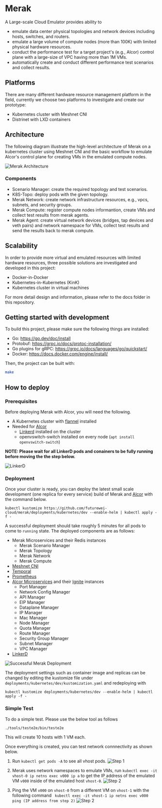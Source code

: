 # Merak

A Large-scale Cloud Emulator provides ability to
- emulate data center physical topologies and network devices including hosts, switches, and routers.
- emulate a large volume of compute nodes (more than 100K) with limited physical hardware resources.
- conduct the performance test for a target project's (e.g., Alcor) control plane with a large-size of VPC having more than 1M VMs.
- automatically create and conduct different performance test scenarios and collect results.

## Platforms

There are many different hardware resource management platform in the field, currently we choose two platforms to investigate and create our prototype:

- Kubernetes cluster with Meshnet CNI
- Distrinet with LXD containers

## Architecture

The following diagram illustrate the high-level architecture of Merak on a kubernetes cluster using Meshnet CNI and the basic workflow to emulate Alcor's control plane for creating VMs in the emulated compute nodes.

![Merak Architecture](docs/images/merak-architecture.png)

### Components
- Scenario Manager: create the required topology and test scenarios.
- K8S-Topo: deploy pods with the given topology.
- Merak Network: create network infrastructure resources, e.g., vpcs, subnets, and security groups.
- Merak Compute: register compute nodes informantion, create VMs and collect test results from merak agents.
- Merak Agent: create virtual network devices (bridges, tap devices and veth pairs) and network namespace for VMs, collect test results and send the results back to merak compute.

## Scalability
In order to provide more virtual and emulated resources with limited hardware resources, three possible solutions are investigated and developed in this project:
- Docker-in-Docker
- Kubernetes-in-Kubernetes (KinK)
- Kubernetes cluster in virtual machines

For more detail design and information, please refer to the docs folder in this repository. 

## Getting started with development

To build this project, please make sure the following things are installed:

- Go: <https://go.dev/doc/install>
- Protobuf: <https://grpc.io/docs/protoc-installation/>
- Go plugins for gRPC: <https://grpc.io/docs/languages/go/quickstart/>
- Docker: <https://docs.docker.com/engine/install/>

Then, the project can be built with:

```bash
make
```

## How to deploy

### Prerequisites

Before deploying Merak with Alcor, you will need the following.

- A Kubernetes cluster with [flannel](https://github.com/flannel-io/flannel) installed
- Needed for [Alcor](https://github.com/futurewei-cloud/alcor)
  - [Linkerd](https://linkerd.io/2.12/getting-started/) installed on the cluster
  - openvswitch-switch installed on every node (`apt install openvswitch-switch`)


**NOTE: Please wait for all LinkerD pods and conainers to be fully running before moving the the step below.**

![LinkerD](docs/images/linkerd_ready.jpg)

### Deployment
Once your cluster is ready, you can deploy the latest small scale development (one replica for every service) build of Merak and [Alcor](https://github.com/futurewei-cloud/alcor) with the command below.

```
kubectl kustomize https://github.com/futurewei-cloud/merak/deployments/kubernetes/dev --enable-helm | kubectl apply -f -
```

A successful deployment should take roughly 5 minutes for all pods to come to `running` state.
The deployed components are as follows:
- Merak Microservices and their Redis instances
  - Merak Scenario Manager
  - Merak Topology
  - Merak Network
  - Merak Compute
- [Meshnet CNI](https://github.com/networkop/meshnet-cni)
- [Temporal](https://github.com/temporalio/temporal)
- [Prometheus](https://github.com/prometheus/prometheus)
- [Alcor Microservices](https://github.com/futurewei-cloud/alcor) and their [Ignite](https://github.com/apache/ignite) instances
  - Port Manager
  - Network Config Manager
  - API Manager
  - EIP Manager
  - Dataplane Manager
  - IP Manager
  - Mac Manager
  - Node Manager
  - Quota Manager
  - Route Manager
  - Security Group Manager
  - Subnet Manager
  - VPC Manager
- [LinkerD](https://github.com/linkerd/linkerd2)

![Successful Merak Deployment](docs/images/merak_successful_deployment.jpg)

The deployment settings such as container image and replicas can be changed by editing the kustomize file under `deployments/kubernetes/dev/kustomization.yaml` and redeploying with

```
kubectl kustomize deployments/kubernetes/dev --enable-helm | kubectl apply -f -
```

### Simple Test
To do a simple test. Please use the below tool as follows

```
./tools/teste2e/bin/teste2e
```

This will create 10 hosts with 1 VM each.

Once everything is created, you can test network connnectivity as shown below.

1. Run ```kubectl get pods -A``` to see all vhost pods.
![Step 1](docs/images/merak_e2e_step1.jpg)

2. Merak uses network namespaces to emulate VMs, run ``` kubectl exec -it vhost-0 ip netns exec v000 ip a ``` to get the IP address of the emulated VM `v000` inside of the emulated host `vhost-0`.
![Step 2](docs/images/merak_e2e_step2.jpg)

1. Ping the VM `v000` on `vhost-0` from a different VM on `vhost-1` with the following command ``` kubectl exec -it vhost-1 ip netns exec v000 ping (IP address from step 2)```
![Step 2](docs/images/merak_e2e_step3.jpg)